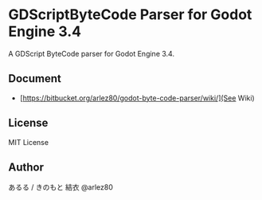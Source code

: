# GDScriptByteCode Parser for Godot Engine 3.4

A GDScript ByteCode parser for Godot Engine 3.4.

## Document

- [https://bitbucket.org/arlez80/godot-byte-code-parser/wiki/](See Wiki)

## License

MIT License

## Author

あるる / きのもと 結衣 @arlez80

